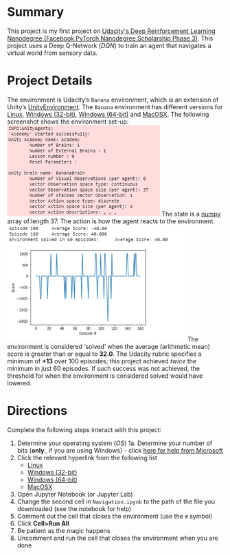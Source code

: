 # Summary
This project is my first project on [Udacity's Deep Reinforcement Learning Nanodegree (Facebook PyTorch Nanodegree Scholarship Phase 3)](https://www.udacity.com/course/deep-reinforcement-learning-nanodegree--nd893). This project uses a Deep Q-Network (*DQN*) to train an agent that navigates a virtual world from sensory data.

# Project Details
The environment is Udacity’s `Banana` environment, which is an extension of Unity’s [UnityEnvironment](https://github.com/Unity-Technologies/ml-agents/blob/master/docs/Installation.md). The `Banana` environment has different versions for [Linux]( https://s3-us-west-1.amazonaws.com/udacity-drlnd/P1/Banana/Banana_Linux.zip), [Windows (32-bit)](https://s3-us-west-1.amazonaws.com/udacity-drlnd/P1/Banana/Banana_Windows_x86.zip), [Windows (64-bit)](https://s3-us-west-1.amazonaws.com/udacity-drlnd/P1/Banana/Banana_Windows_x86_64.zip) and [MacOSX](https://s3-us-west-1.amazonaws.com/udacity-drlnd/P1/Banana/Banana.app.zip). The following screenshot shows the environment set-up:
![This is what the environment looks like](Environment_Screenshot.png)
The state is a [numpy](https://numpy.org/) array of length 37.
The action is how the agent reacts to the environment. 
![This is a plot of the scores](Solved_Screenshot.png)
The environment is considered ‘solved’ when the average (arithmetic mean) score is greater than or equal to __32.0__. The Udacity rubric specifies a minimum of __+13__ over 100 episodes; this project achieved *twice* the minimum in just 60 episodes. If such success was not achieved, the threshold for when the environment is considered solved would have lowered.

# Directions
Complete the following steps interact with this project:

1. Determine your operating system (*OS*) 
   1a. Determine your number of bits (__only___ if you are using Windows) - click [here for help from Microsoft](https://support.microsoft.com/en-us/help/827218/how-to-determine-whether-a-computer-is-running-a-32-bit-version-or-64)
2. Click the relevant hyperlink from the following list
   - [Linux]( https://s3-us-west-1.amazonaws.com/udacity-drlnd/P1/Banana/Banana_Linux.zip)
   - [Windows (32-bit)](https://s3-us-west-1.amazonaws.com/udacity-drlnd/P1/Banana/Banana_Windows_x86.zip)
   - [Windows (64-bit)](https://s3-us-west-1.amazonaws.com/udacity-drlnd/P1/Banana/Banana_Windows_x86_64.zip)
   - [MacOSX](https://s3-us-west-1.amazonaws.com/udacity-drlnd/P1/Banana/Banana.app.zip)
3. Open Jupyter Notebook (or Jupyter Lab)
4. Change the second cell in `Navigation.ipynb` to the path of the file you downloaded (see the notebook for help)
5. Comment out the cell that closes the environment (use the `#` symbol)
6. Click **Cell>Run All**
7. Be patient as the magic happens
8. Uncomment and run the cell that closes the environment when you are done
